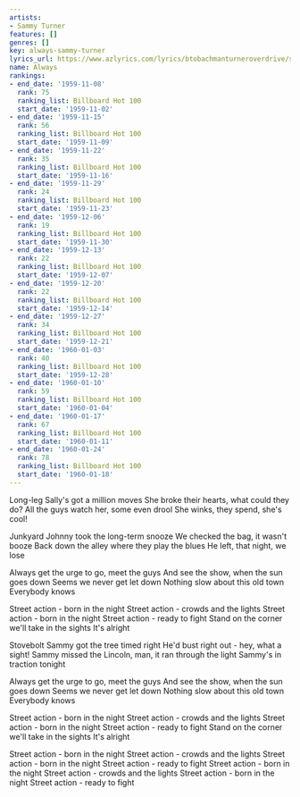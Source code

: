 ```yaml
---
artists:
- Sammy Turner
features: []
genres: []
key: always-sammy-turner
lyrics_url: https://www.azlyrics.com/lyrics/btobachmanturneroverdrive/streetaction.html
name: Always
rankings:
- end_date: '1959-11-08'
  rank: 75
  ranking_list: Billboard Hot 100
  start_date: '1959-11-02'
- end_date: '1959-11-15'
  rank: 56
  ranking_list: Billboard Hot 100
  start_date: '1959-11-09'
- end_date: '1959-11-22'
  rank: 35
  ranking_list: Billboard Hot 100
  start_date: '1959-11-16'
- end_date: '1959-11-29'
  rank: 24
  ranking_list: Billboard Hot 100
  start_date: '1959-11-23'
- end_date: '1959-12-06'
  rank: 19
  ranking_list: Billboard Hot 100
  start_date: '1959-11-30'
- end_date: '1959-12-13'
  rank: 22
  ranking_list: Billboard Hot 100
  start_date: '1959-12-07'
- end_date: '1959-12-20'
  rank: 22
  ranking_list: Billboard Hot 100
  start_date: '1959-12-14'
- end_date: '1959-12-27'
  rank: 34
  ranking_list: Billboard Hot 100
  start_date: '1959-12-21'
- end_date: '1960-01-03'
  rank: 40
  ranking_list: Billboard Hot 100
  start_date: '1959-12-28'
- end_date: '1960-01-10'
  rank: 59
  ranking_list: Billboard Hot 100
  start_date: '1960-01-04'
- end_date: '1960-01-17'
  rank: 67
  ranking_list: Billboard Hot 100
  start_date: '1960-01-11'
- end_date: '1960-01-24'
  rank: 78
  ranking_list: Billboard Hot 100
  start_date: '1960-01-18'
---
```


Long-leg Sally's got a million moves
She broke their hearts, what could they do?
All the guys watch her, some even drool
She winks, they spend, she's cool!

Junkyard Johnny took the long-term snooze
We checked the bag, it wasn't booze
Back down the alley where they play the blues
He left, that night, we lose

Always get the urge to go, meet the guys
And see the show, when the sun goes down
Seems we never get let down
Nothing slow about this old town
Everybody knows

Street action - born in the night
Street action - crowds and the lights
Street action - born in the night
Street action - ready to fight
Stand on the corner we'll take in the sights
It's alright

Stovebolt Sammy got the tree timed right
He'd bust right out - hey, what a sight!
Sammy missed the Lincoln, man, it ran through the light
Sammy's in traction tonight

Always get the urge to go, meet the guys
And see the show, when the sun goes down
Seems we never get let down
Nothing slow about this old town
Everybody knows

Street action - born in the night
Street action - crowds and the lights
Street action - born in the night
Street action - ready to fight
Stand on the corner we'll take in the sights
It's alright

Street action - born in the night
Street action - crowds and the lights
Street action - born in the night
Street action - ready to fight
Street action - born in the night
Street action - crowds and the lights
Street action - born in the night
Street action - ready to fight



